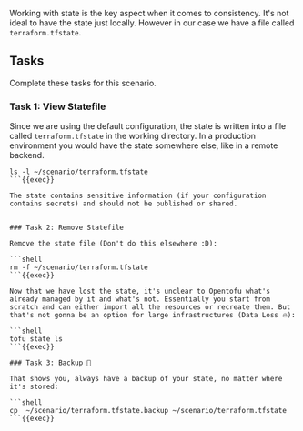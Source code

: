 Working with state is the key aspect when it comes to consistency. It's not ideal to have the state just locally. However in our case we have a file called `terraform.tfstate`.

## Tasks

Complete these tasks for this scenario.

### Task 1: View Statefile

Since we are using the default configuration, the state is written into a file called `terraform.tfstate` in the working directory. In a production environment you would have the state somewhere else, like in a remote backend.

```shell
ls -l ~/scenario/terraform.tfstate
```{{exec}}

The state contains sensitive information (if your configuration contains secrets) and should not be published or shared.


### Task 2: Remove Statefile

Remove the state file (Don't do this elsewhere :D):

```shell
rm -f ~/scenario/terraform.tfstate
```{{exec}}

Now that we have lost the state, it's unclear to Opentofu what's already managed by it and what's not. Essentially you start from scratch and can either import all the resources or recreate them. But that's not gonna be an option for large infrastructures (Data Loss 🔥):

```shell
tofu state ls
```{{exec}}

### Task 3: Backup 🚒

That shows you, always have a backup of your state, no matter where it's stored:

```shell
cp  ~/scenario/terraform.tfstate.backup ~/scenario/terraform.tfstate
```{{exec}}
